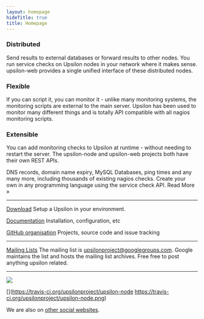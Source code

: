 ```yaml
---
layout: homepage
hideTitle: true
title: Homepage
---
```



### Distributed
Send results to external databases or forward results to other nodes. You run service checks on Upsilon nodes in your network where it makes sense. upsilon-web provides a single unified interface of these distributed nodes.

### Flexible
If you can script it, you can monitor it - unlike many monitoring systems, the monitoring scripts are external to the main server. Upsilon has been used to monitor many different things and is totally API compatible with all nagios monitoring scripts. 

### Extensible
You can add monitoring checks to Upsilon at runtime - without needing to restart the server. The upsilon-node and upsilon-web projects both have their own REST APIs.

DNS records, domain name expiry, MySQL Databases, ping times and any many more, including thousands of existing nagios checks. Create your own in any programming language using the service check API. Read More »

---

[Download](releases)
Setup a Upsilon in your environment.

[Documentation](docs)
Installation, configuration, etc

[GitHub organisation](http://github.com/upsilonproject/)
Projects, source code and issue tracking

---

[Mailing Lists](http://upsilon-project.co.uk/site/index.php/Mailing_Lists)
The mailing list is upsilonproject@googlegroups.com. Google maintains the list and hosts the mailing list archives. Free free to post anything upsilon related.

---

[![](https://www.ohloh.net/p/upsilonproject/widgets/project_thin_badge.gif)](https://ohloh.net/p/upsilonproject/)

[](https://travis-ci.org/upsilonproject/upsilon-node https://travis-ci.org/upsilonproject/upsilon-node.png)

We are also on [other social websites](media).

